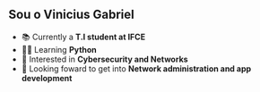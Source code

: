 ## Sou o Vinicius Gabriel
- 📚 Currently a **T.I student at IFCE**
- 👨‍💻 Learning **Python**
- 🔎 Interested in **Cybersecurity and Networks**
- 📝 Looking foward to get into **Network administration and app development**

